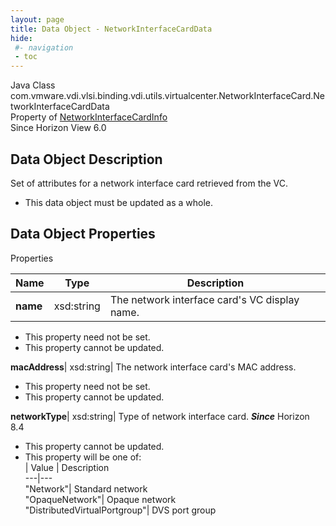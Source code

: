 ```yaml
---
layout: page
title: Data Object - NetworkInterfaceCardData
hide:
 #- navigation
 - toc
---
```






Java Class
    com.vmware.vdi.vlsi.binding.vdi.utils.virtualcenter.NetworkInterfaceCard.NetworkInterfaceCardData  
Property of
     [NetworkInterfaceCardInfo](vdi.utils.virtualcenter.NetworkInterfaceCard.NetworkInterfaceCardInfo.md#field_detail)  
Since 
    Horizon View 6.0

## Data Object Description 

Set of attributes for a network interface card retrieved from the VC. 

  * This data object must be updated as a whole.



## Data Object Properties

Properties

Name |  Type |  Description   
---|---|---  
**name**|  xsd:string|  The network interface card's VC display name.   


 * This property need not be set.
 * This property cannot be updated.

  
**macAddress**|  xsd:string|  The network interface card's MAC address.   


 * This property need not be set.
 * This property cannot be updated.

  
**networkType**|  xsd:string|  Type of network interface card.  **_Since_** Horizon 8.4  


 * This property cannot be updated.
  * This property will be one of:  
|  Value |  Description   
---|---  
"Network"| Standard network  
"OpaqueNetwork"| Opaque network  
"DistributedVirtualPortgroup"| DVS port group  

  
  
  
   
  
  

